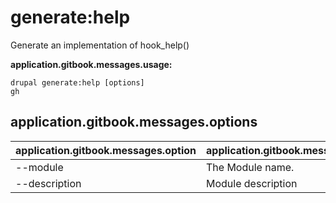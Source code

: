# generate:help
Generate an implementation of hook_help()

**application.gitbook.messages.usage:**
```
drupal generate:help [options]
gh
```

## application.gitbook.messages.options
application.gitbook.messages.option | application.gitbook.messages.details
-------|-------------
--module | The Module name.
--description | Module description
